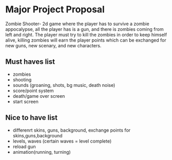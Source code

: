 # Major Project Proposal

Zombie Shooter- 2d game where the player has to survive a zombie appocalypse, all the player has is a gun, and there is zombies coming from left and right. The player must try to kill the zombies in order to keep himself alive, killing zombies will earn the player points which can be exchanged for new guns, new scenary, and new characters.


## Must haves list
- zombies
- shooting
- sounds (groaning, shots, bg music, death noise)
- score/point system
- death/game over screen
- start screen
## Nice to have list

- differenrt skins, guns, background, exchange points for skins,guns,background
- levels, waves (certain waves = level complete)
- reload gun
- animation(running, turning)

